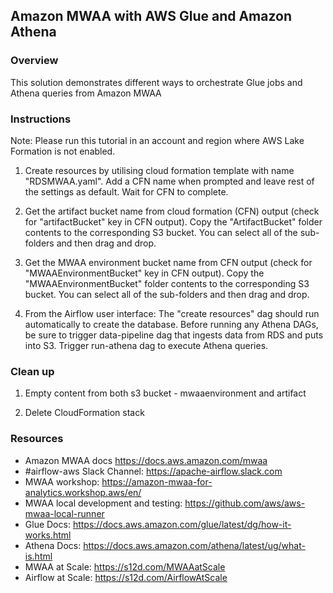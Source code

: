 ## Amazon MWAA with AWS Glue and Amazon Athena

### Overview

This solution demonstrates different ways to orchestrate Glue jobs and Athena queries from Amazon MWAA

### Instructions

Note: Please run this tutorial in an account and region where AWS Lake Formation is not enabled. 

1. Create resources by utilising cloud formation template with name "RDSMWAA.yaml". Add a CFN name when prompted and leave rest of the settings as default. Wait for CFN to complete.

2. Get the artifact bucket name from cloud formation (CFN) output (check for "artifactBucket" key in CFN output). Copy the "ArtifactBucket" folder contents to the corresponding S3 bucket. You can select all of the sub-folders and then drag and drop.

3. Get the MWAA environment bucket name from CFN output (check for "MWAAEnvironmentBucket" key in CFN output). Copy the "MWAAEnvironmentBucket" folder contents to the corresponding S3 bucket. You can select all of the sub-folders and then drag and drop.

4. From the Airflow user interface: The "create resources" dag should run automatically to create the database. Before running any Athena DAGs, be sure to trigger data-pipeline dag that ingests data from RDS and puts into S3. Trigger run-athena dag to execute Athena queries.

### Clean up

1. Empty content from both s3 bucket - mwaaenvironment  and artifact
   
2. Delete CloudFormation stack


### Resources

- Amazon MWAA docs https://docs.aws.amazon.com/mwaa 
- #airflow-aws Slack Channel: https://apache-airflow.slack.com 
- MWAA workshop: https://amazon-mwaa-for-analytics.workshop.aws/en/
- MWAA local development and testing: https://github.com/aws/aws-mwaa-local-runner
- Glue Docs: https://docs.aws.amazon.com/glue/latest/dg/how-it-works.html 
- Athena Docs: https://docs.aws.amazon.com/athena/latest/ug/what-is.html 
- MWAA at Scale: https://s12d.com/MWAAatScale 
- Airflow at Scale: https://s12d.com/AirflowAtScale 
